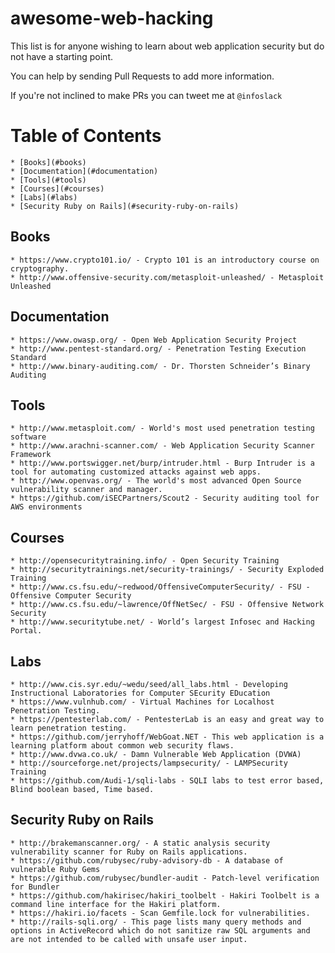 # awesome-web-hacking
This list is for anyone wishing to learn about web application security but do not have a starting point.

You can help by sending Pull Requests to add more information.

If you're not inclined to make PRs you can tweet me at `@infoslack`

Table of Contents
=================

	* [Books](#books)
	* [Documentation](#documentation)
	* [Tools](#tools)
	* [Courses](#courses)
	* [Labs](#labs)
	* [Security Ruby on Rails](#security-ruby-on-rails)

## Books

	* https://www.crypto101.io/ - Crypto 101 is an introductory course on cryptography.
	* http://www.offensive-security.com/metasploit-unleashed/ - Metasploit Unleashed

## Documentation

	* https://www.owasp.org/ - Open Web Application Security Project
	* http://www.pentest-standard.org/ - Penetration Testing Execution Standard
	* http://www.binary-auditing.com/ - Dr. Thorsten Schneider’s Binary Auditing

## Tools

	* http://www.metasploit.com/ - World's most used penetration testing software
	* http://www.arachni-scanner.com/ - Web Application Security Scanner Framework
	* http://www.portswigger.net/burp/intruder.html - Burp Intruder is a tool for automating customized attacks against web apps.
	* http://www.openvas.org/ - The world's most advanced Open Source vulnerability scanner and manager.
	* https://github.com/iSECPartners/Scout2 - Security auditing tool for AWS environments

## Courses

	* http://opensecuritytraining.info/ - Open Security Training
	* http://securitytrainings.net/security-trainings/ - Security Exploded Training
	* http://www.cs.fsu.edu/~redwood/OffensiveComputerSecurity/ - FSU - Offensive Computer Security
	* http://www.cs.fsu.edu/~lawrence/OffNetSec/ - FSU - Offensive Network Security
	* http://www.securitytube.net/ - World’s largest Infosec and Hacking Portal.

## Labs

	* http://www.cis.syr.edu/~wedu/seed/all_labs.html - Developing Instructional Laboratories for Computer SEcurity EDucation
	* https://www.vulnhub.com/ - Virtual Machines for Localhost Penetration Testing.
	* https://pentesterlab.com/ - PentesterLab is an easy and great way to learn penetration testing.
	* https://github.com/jerryhoff/WebGoat.NET - This web application is a learning platform about common web security flaws.
	* http://www.dvwa.co.uk/ - Damn Vulnerable Web Application (DVWA)
	* http://sourceforge.net/projects/lampsecurity/ - LAMPSecurity Training
	* https://github.com/Audi-1/sqli-labs - SQLI labs to test error based, Blind boolean based, Time based.

## Security Ruby on Rails

	* http://brakemanscanner.org/ - A static analysis security vulnerability scanner for Ruby on Rails applications.
	* https://github.com/rubysec/ruby-advisory-db - A database of vulnerable Ruby Gems
	* https://github.com/rubysec/bundler-audit - Patch-level verification for Bundler
	* https://github.com/hakirisec/hakiri_toolbelt - Hakiri Toolbelt is a command line interface for the Hakiri platform.
	* https://hakiri.io/facets - Scan Gemfile.lock for vulnerabilities.
	* http://rails-sqli.org/ - This page lists many query methods and options in ActiveRecord which do not sanitize raw SQL arguments and are not intended to be called with unsafe user input.
